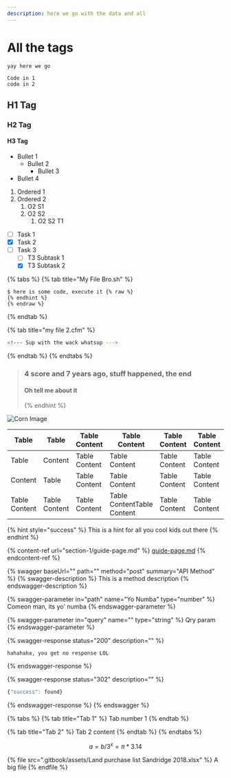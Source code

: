 ```yaml
---
description: here we go with the data and all
---
```


# All the tags

```
yay here we go
```

```
Code in 1
code in 2
```

## H1 Tag

### H2 Tag

#### H3 Tag

* Bullet 1
  * Bullet 2
    * Bullet 3
* Bullet 4

1. Ordered 1
2. Ordered 2
   1. O2 S1
   2. O2 S2
      1. O2 S2 T1

* [ ] Task 1
* [x] Task 2
* [ ] Task 3
  * [ ] T3 Subtask 1
  * [x] T3 Subtask 2

{% tabs %}
{% tab title="My File Bro.sh" %}
```
$ here is some code, execute it {% raw %}
{% endhint %}
{% endraw %}
```
{% endtab %}

{% tab title="my file 2.cfm" %}
```bash
<!--- Sup with the wack whatsup --->
```
{% endtab %}
{% endtabs %}

> ### 4 score and 7 years ago, stuff happened, the end
>
> #### Oh tell me about it
>
> \{% endhint %\}
>
>

![Corn Image](.gitbook/assets/61244.jpg)

| Table         | Table         | Table Content | Table Content              | Table Content | Table Content |
| ------------- | ------------- | ------------- | -------------------------- | ------------- | ------------- |
| Table         | Content       | Table Content | Table Content              | Table Content | Table Content |
| Content       | Table         | Table Content | Table Content              | Table Content | Table Content |
| Table Content | Table Content | Table Content | Table ContentTable Content | Table Content | Table Content |

{% hint style="success" %}
This is a hint for all  you cool kids out there
{% endhint %}

{% content-ref url="section-1/guide-page.md" %}
[guide-page.md](section-1/guide-page.md)
{% endcontent-ref %}

{% swagger baseUrl="" path="" method="post" summary="API Method" %}
{% swagger-description %}
This is a method description
{% endswagger-description %}

{% swagger-parameter in="path" name="Yo Numba" type="number" %}
Comeon man, its yo' numba
{% endswagger-parameter %}

{% swagger-parameter in="query" name="" type="string" %}
Qry param
{% endswagger-parameter %}

{% swagger-response status="200" description="" %}
```
hahahaha, you get no response LOL
```
{% endswagger-response %}

{% swagger-response status="302" description="" %}
```javascript
{"success": found}
```
{% endswagger-response %}
{% endswagger %}

{% tabs %}
{% tab title="Tab 1" %}
Tab number 1
{% endtab %}

{% tab title="Tab 2" %}
Tab 2 content
{% endtab %}
{% endtabs %}

$$
a = b/3^x = π * 3.14
$$

{% file src=".gitbook/assets/Land purchase list Sandridge 2018.xlsx" %}
A big file
{% endfile %}
